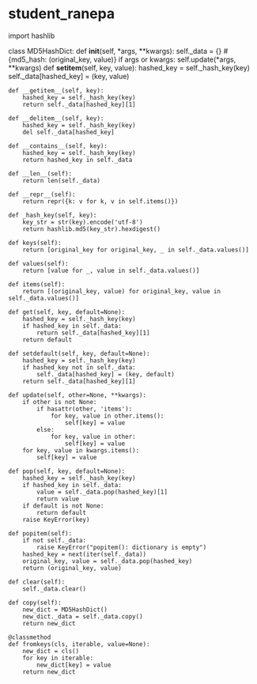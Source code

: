 # student_ranepa
import hashlib

class MD5HashDict:
    def __init__(self, *args, **kwargs):
        self._data = {}  # {md5_hash: (original_key, value)}
        if args or kwargs:
            self.update(*args, **kwargs)
    def __setitem__(self, key, value):
        hashed_key = self._hash_key(key)
        self._data[hashed_key] = (key, value)

    def __getitem__(self, key):
        hashed_key = self._hash_key(key)
        return self._data[hashed_key][1]

    def __delitem__(self, key):
        hashed_key = self._hash_key(key)
        del self._data[hashed_key]

    def __contains__(self, key):
        hashed_key = self._hash_key(key)
        return hashed_key in self._data

    def __len__(self):
        return len(self._data)

    def __repr__(self):
        return repr({k: v for k, v in self.items()})

    def _hash_key(self, key):
        key_str = str(key).encode('utf-8')
        return hashlib.md5(key_str).hexdigest()

    def keys(self):
        return [original_key for original_key, _ in self._data.values()]

    def values(self):
        return [value for _, value in self._data.values()]

    def items(self):
        return [(original_key, value) for original_key, value in self._data.values()]

    def get(self, key, default=None):
        hashed_key = self._hash_key(key)
        if hashed_key in self._data:
            return self._data[hashed_key][1]
        return default

    def setdefault(self, key, default=None):
        hashed_key = self._hash_key(key)
        if hashed_key not in self._data:
            self._data[hashed_key] = (key, default)
        return self._data[hashed_key][1]

    def update(self, other=None, **kwargs):
        if other is not None:
            if hasattr(other, 'items'):
                for key, value in other.items():
                    self[key] = value
            else:
                for key, value in other:
                    self[key] = value
        for key, value in kwargs.items():
            self[key] = value

    def pop(self, key, default=None):
        hashed_key = self._hash_key(key)
        if hashed_key in self._data:
            value = self._data.pop(hashed_key)[1]
            return value
        if default is not None:
            return default
        raise KeyError(key)

    def popitem(self):
        if not self._data:
            raise KeyError("popitem(): dictionary is empty")
        hashed_key = next(iter(self._data))
        original_key, value = self._data.pop(hashed_key)
        return (original_key, value)

    def clear(self):
        self._data.clear()

    def copy(self):
        new_dict = MD5HashDict()
        new_dict._data = self._data.copy()
        return new_dict

    @classmethod
    def fromkeys(cls, iterable, value=None):
        new_dict = cls()
        for key in iterable:
            new_dict[key] = value
        return new_dict
      
